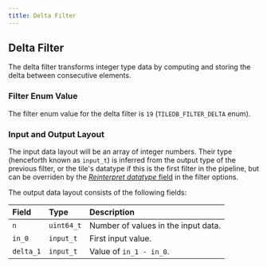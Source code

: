 ```yaml
---
title: Delta Filter
---
```


## Delta Filter

The delta filter transforms integer type data by computing and storing the delta between consecutive elements.

### Filter Enum Value

The filter enum value for the delta filter is `19` (`TILEDB_FILTER_DELTA` enum).

### Input and Output Layout

The input data layout will be an array of integer numbers. Their type (henceforth known as `input_t`) is inferred from the output type of the previous filter, or the tile's datatype if this is the first filter in the pipeline, but can be overriden by the [_Reinterpret datatype_ field](../filter_pipeline.md#delta-compressor-options) in the filter options.

The output data layout consists of the following fields:

|Field|Type|Description|
|:---|:---|:---|
|`n`|`uint64_t`|Number of values in the input data.|
|`in_0`|`input_t`|First input value.|
|`delta_1`|`input_t`|Value of `in_1 - in_0`.|
